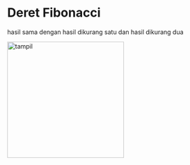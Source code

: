 # Deret Fibonacci

hasil sama dengan hasil dikurang satu dan hasil dikurang dua 

<img width="268" alt="tampil" src="https://github.com/faizdzakiramadhani/PemrogMobile-Fibonacci/assets/115913915/04a4f55a-1585-42a9-9a1f-95244272a120">
